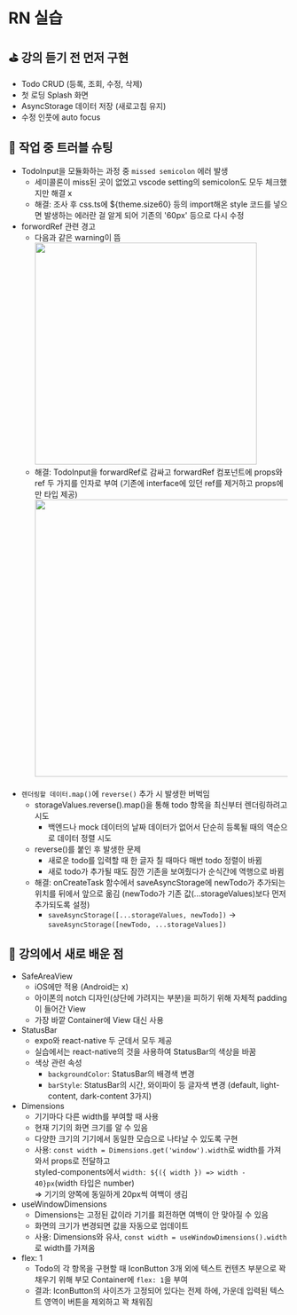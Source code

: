 # RN 실습

## ⛳ 강의 듣기 전 먼저 구현

- Todo CRUD (등록, 조회, 수정, 삭제)
- 첫 로딩 Splash 화면
- AsyncStorage 데이터 저장 (새로고침 유지)
- 수정 인풋에 auto focus

## 🧨 작업 중 트러블 슈팅

- TodoInput을 모듈화하는 과정 중 `missed semicolon` 에러 발생
  - 세미콜론이 miss된 곳이 없었고 vscode setting의 semicolon도 모두 체크했지만 해결 x
  - 해결: 조사 후 css.ts에 ${theme.size60} 등의 import해온 style 코드를 넣으면 발생하는 에러란 걸 알게 되어 기존의 '60px' 등으로 다시 수정 <br/>
- forwordRef 관련 경고
  - 다음과 같은 warning이 뜸 <br/>
    <img src="https://github.com/Yena-Yun/RN-Todo-List/assets/68722179/3f329695-3300-4467-bec6-15244c6d2afc" width='400' /> <br/>
  - 해결: TodoInput을 forwardRef로 감싸고 forwardRef 컴포넌트에 props와 ref 두 가지를 인자로 부여 (기존에 interface에 있던 ref를 제거하고 props에만 타입 제공) <br/>
    <img src="https://github.com/Yena-Yun/RN-Todo-List/assets/68722179/e3759e7b-25d2-4e18-b8b1-d244e37f519a" width='500' /> <br/> <br/>
- `렌더링할 데이터.map()`에 `reverse()` 추가 시 발생한 버벅임
  - storageValues.reverse().map()을 통해 todo 항목을 최신부터 렌더링하려고 시도
    - 백엔드나 mock 데이터의 날짜 데이터가 없어서 단순히 등록될 때의 역순으로 데이터 정렬 시도
  - reverse()를 붙인 후 발생한 문제
    - 새로운 todo를 입력할 때 한 글자 칠 때마다 매번 todo 정렬이 바뀜
    - 새로 todo가 추가될 때도 잠깐 기존을 보여줬다가 순식간에 역행으로 바뀜
  - 해결: onCreateTask 함수에서 saveAsyncStorage에 newTodo가 추가되는 위치를 뒤에서 앞으로 옮김 (newTodo가 기존 값(...storageValues)보다 먼저 추가되도록 설정)
    - `saveAsyncStorage([...storageValues, newTodo])` -> `saveAsyncStorage([newTodo, ...storageValues])`

## 🥏 강의에서 새로 배운 점

- SafeAreaView
  - iOS에만 적용 (Android는 x)
  - 아이폰의 notch 디자인(상단에 가려지는 부분)을 피하기 위해 자체적 padding이 들어간 View
  - 가장 바깥 Container에 View 대신 사용
- StatusBar
  - expo와 react-native 두 군데서 모두 제공
  - 실습에서는 react-native의 것을 사용하여 StatusBar의 색상을 바꿈
  - 색상 관련 속성
    - `backgroundColor`: StatusBar의 배경색 변경
    - `barStyle`: StatusBar의 시간, 와이파이 등 글자색 변경 (default, light-content, dark-content 3가지)
- Dimensions
  - 기기마다 다른 width를 부여할 때 사용
  - 현재 기기의 화면 크기를 알 수 있음
  - 다양한 크기의 기기에서 동일한 모습으로 나타날 수 있도록 구현
  - 사용: `const width = Dimensions.get('window').width`로 width를 가져와서 props로 전달하고<br/>
    styled-components에서 `width: ${({ width }) => width - 40}px`(width 타입은 number) <br/>
    => 기기의 양쪽에 동일하게 20px씩 여백이 생김
- useWindowDimensions
  - Dimensions는 고정된 값이라 기기를 회전하면 여백이 안 맞아질 수 있음
  - 화면의 크기가 변경되면 값을 자동으로 업데이트
  - 사용: Dimensions와 유사, `const width = useWindowDimensions().width`로 width를 가져옴
- flex: 1
  - Todo의 각 항목을 구현할 때 IconButton 3개 외에 텍스트 컨텐츠 부분으로 꽉 채우기 위해 부모 Container에 `flex: 1`을 부여
  - 결과: IconButton의 사이즈가 고정되어 있다는 전제 하에, 가운데 입력된 텍스트 영역이 버튼을 제외하고 꽉 채워짐
